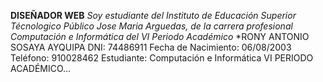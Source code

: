 __DISEÑADOR WEB__
*Soy estudiante del Instituto de Educación Superior Técnologico Público Jose Maria Arguedas, de la carrera profesional Computación e Informática del VI Periodo Académico*
*RONY ANTONIO SOSAYA AYQUIPA
DNI: 74486911
Fecha de Nacimiento: 06/08/2003
Teléfono: 910028462
Estudiante: Computación e Informática VI PERIODO ACADÉMICO...
